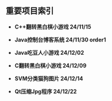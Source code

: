 ## 重要项目索引

- **C++翻转黑白棋小游戏  24/11/15**
- **Java控制台博客系统  24/11/30  order1**
- **Java吃豆人小游戏  24/12/02**

- **C翻转黑白棋小游戏  24/12/09**

- **SVM分类猫狗图片  24/12/14**

- **Qt压缩Jpg程序  24/12/22**

